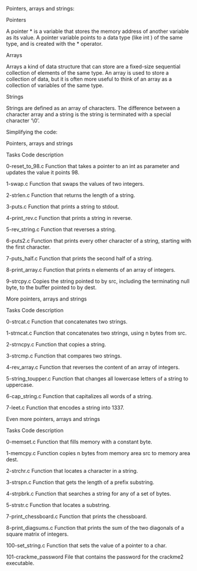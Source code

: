 Pointers, arrays and strings:

Pointers

A pointer * is a variable that stores the memory address of another variable as its value. A pointer variable points to a data type (like int ) of the same type, and is created with the * operator.


Arrays

Arrays a kind of data structure that can store are a fixed-size sequential collection of elements of the same type. An array is used to store a collection of data, but it is often more useful to think of an array as a collection of variables of the same type.


Strings

Strings are defined as an array of characters. The difference between a character array and a string is the string is terminated with a special character ‘\0’.


Simplifying the code:

Pointers, arrays and strings 

Tasks	Code description

0-reset_to_98.c	Function that takes a pointer to an int as parameter and updates the value it points 98.

1-swap.c	Function that swaps the values of two integers.

2-strlen.c	Function that returns the length of a string.

3-puts.c	Function that prints a string to stdout.

4-print_rev.c	Function that prints a string in reverse.

5-rev_string.c	Function that reverses a string.

6-puts2.c	Function that prints every other character of a string, starting with the first character.

7-puts_half.c	Function that prints the second half of a string.

8-print_array.c	Function that prints n elements of an array of integers.

9-strcpy.c	Copies the string pointed to by src, including the terminating null byte, to the buffer pointed to by dest.



More pointers, arrays and strings

Tasks	Code description

0-strcat.c	Function that concatenates two strings.

1-strncat.c	Function that concatenates two strings, using n bytes from src.

2-strncpy.c	Function that copies a string.

3-strcmp.c	Function that compares two strings.

4-rev_array.c	Function that reverses the content of an array of integers.

5-string_toupper.c	Function that changes all lowercase letters of a string to uppercase.

6-cap_string.c	Function that capitalizes all words of a string.

7-leet.c	Function that encodes a string into 1337.

Even more pointers, arrays and strings

Tasks	Code description

0-memset.c	Function that fills memory with a constant byte.

1-memcpy.c	Function copies n bytes from memory area src to memory area dest.

2-strchr.c	Function that locates a character in a string.

3-strspn.c	Function that gets the length of a prefix substring.

4-strpbrk.c	Function that searches a string for any of a set of bytes.

5-strstr.c	Function that locates a substring.

7-print_chessboard.c	Function that prints the chessboard.

8-print_diagsums.c	Function that prints the sum of the two diagonals of a square matrix of integers.

100-set_string.c	Function that sets the value of a pointer to a char.

101-crackme_password	File that contains the password for the crackme2 executable.
